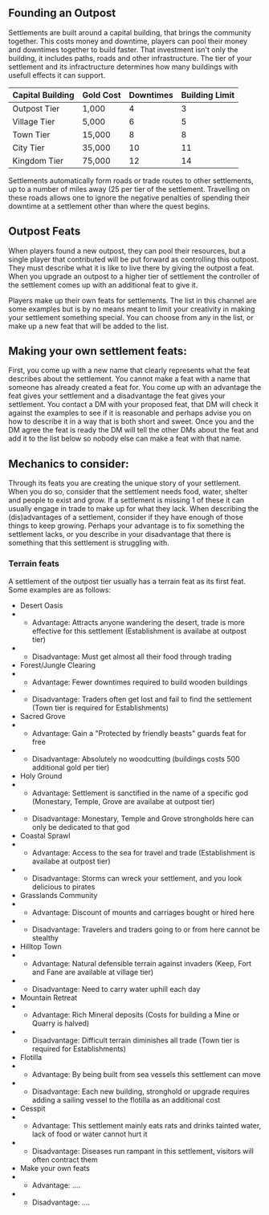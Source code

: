 ## Founding an Outpost
Settlements are built around a capital building, that brings the community together. 
This costs money and downtime, players can pool their money and downtimes together to build faster.
That investment isn't only the building, it includes paths, roads and other infrastructure.
The tier of your settlement and its infractructure determines how many buildings with usefull effects it can support.

| Capital Building | Gold Cost | Downtimes | Building Limit | 
|:-----------------|:----------|:----------|:---------------|
| Outpost Tier     | 1,000     | 4         | 3              |
| Village Tier     | 5,000     | 6         | 5              | 
| Town Tier        | 15,000    | 8         | 8              | 
| City Tier        | 35,000    | 10        | 11             | 
| Kingdom Tier     | 75,000    | 12        | 14             |

Settlements automatically form roads or trade routes to other settlements, up to a number of miles away (25 per tier of the settlement.  Travelling on these roads allows one to ignore the negative penalties of spending their downtime at a settlement other than where the quest begins.

## Outpost Feats
When players found a new outpost, they can pool their resources, but a single player that contributed will be put forward as controlling this outpost.
They must describe what it is like to live there by giving the outpost a feat. When you upgrade an outpost to a higher tier of settlement the controller of the settlement comes up with an additional feat to give it.

Players make up their own feats for settlements. The list in this channel are some examples but is by no means meant to limit your creativity in making your settlement something special. You can choose from any in the list, or make up a new feat that will be added to the list. 

## Making your own settlement feats:
First, you come up with a new name that clearly represents what the feat describes about the settlement. You cannot make a feat with a name that someone has already created a feat for.
You come up with an advantage the feat gives your settlement and a disadvantage the feat gives your settlement. You contact a DM with your proposed feat, that DM will check it against the examples to see if it is reasonable and perhaps advise you on how to describe it in a way that is both short and sweet. Once you and the DM agree the feat is ready the DM will tell the other DMs about the feat and add it to the list below so nobody else can make a feat with that name.

## Mechanics to consider:
Through its feats you are creating the unique story of your settlement. When you do so, consider that the settlement needs food, water, shelter and people to exist and grow. If a settlement is missing 1 of these it can usually engage in trade to make up for what they lack.
When describing the (dis)advantages of a settlement, consider if they have enough of those things to keep growing. Perhaps your advantage is to fix something the settlement lacks, or you describe in your disadvantage that there is something that this settlement is struggling with.

### Terrain feats
A settlement of the outpost tier usually has a terrain feat as its first feat.  Some examples are as follows:

* Desert Oasis
* * Advantage: Attracts anyone wandering the desert, trade is more effective for this settlement (Establishment is availabe at outpost tier)
* * Disadvantage: Must get almost all their food through trading
* Forest/Jungle Clearing
* * Advantage: Fewer downtimes required to build wooden buildings
* * Disadvantage: Traders often get lost and fail to find the settlement (Town tier is required for Establishments)
* Sacred Grove
* * Advantage: Gain a "Protected by friendly beasts" guards feat for free
* * Disadvantage: Absolutely no woodcutting (buildings costs 500 additional gold per tier)
* Holy Ground
* * Advantage: Settlement is sanctified in the name of a specific god (Monestary, Temple, Grove are availabe at outpost tier)
* * Disadvantage: Monestary, Temple and Grove strongholds here can only be dedicated to that god
* Coastal Sprawl
* * Advantage: Access to the sea for travel and trade (Establishment is availabe at outpost tier)
* * Disadvantage: Storms can wreck your settlement, and you look delicious to pirates
* Grasslands Community
* * Advantage: Discount of mounts and carriages bought or hired here
* * Disadvantage: Travelers and traders going to or from here cannot be stealthy
* Hilltop Town
* * Advantage: Natural defensible terrain against invaders (Keep, Fort and Fane are available at village tier)
* * Disadvantage: Need to carry water uphill each day
* Mountain Retreat
* * Advantage: Rich Mineral deposits (Costs for building a Mine or Quarry is halved)
* * Disadvantage: Difficult terrain diminishes all trade (Town tier is required for Establishments)
* Flotilla
* * Advantage: By being built from sea vessels this settlement can move
* * Disadvantage: Each new building, stronghold or upgrade requires adding a sailing vessel to the flotilla as an additional cost
* Cesspit
* * Advantage: This settlement mainly eats rats and drinks tainted water, lack of food or water cannot hurt it
* * Disadvantage: Diseases run rampant in this settlement, visitors will often contract them
* Make your own feats
* * Advantage: ....
* * Disadvantage: ....
